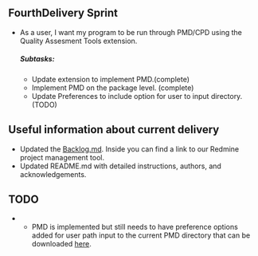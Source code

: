 ## FourthDelivery Sprint

* As a user, I want my program to be run through PMD/CPD using the Quality Assesment Tools extension.<br />
  ##### Subtasks:
  * Update extension to implement PMD.(complete)
  * Implement PMD on the package level. (complete)
  * Update Preferences to include option for user to input directory. (TODO)
  

## Useful information about current delivery
* Updated the [Backlog.md](https://github.com/SoftwareExtensionRenovators/QualityAssessmentTools/tree/ThirdDelivery/documents/Backlog.md). Inside you can find a link to our Redmine project management tool.
* Updated README.md with detailed instructions, authors, and acknowledgements.


## TODO
* * PMD is implemented but still needs to have preference options added for user path input to the current PMD directory that can be downloaded [here](https://pmd.github.io/#downloads).

